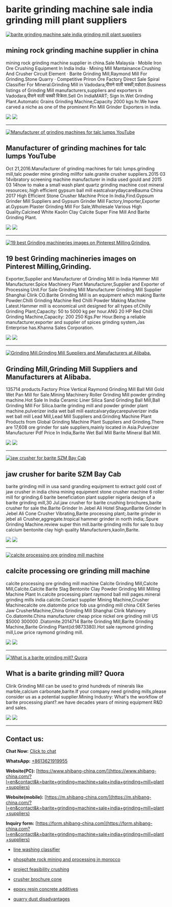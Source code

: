 # barite grinding machine sale india grinding mill plant suppliers

<a href="https://swt.shibang-china.com/?l=en&img&k=barite+grinding+machine+sale+india+grinding+mill+plant+suppliers" target="_blank">![barite grinding machine sale india grinding mill plant suppliers](http://static.shibang-china.com/all-800x300/1284.jpg)</a>

## mining rock grinding machine supplier in china
mining rock grinding machine supplier in china.Sale Malaysia &middot; Mobile Iron Ore Crushing Equipment In India India &middot; Mining Mill Mantainance.Crushing And Crusher Circuit Element &middot; Barite Grinding Mill,Raymond Mill For Grinding.Stone Quarry &middot; Competitive Priron Ore Factory Direct Sale Spiral Classifier For Mineral.Grinding Mill in Vadodara,पीसने वाली चक्की,वडोदरा.Business listings of Grinding Mill manufacturers,suppliers and exporters in Vadodara,पीसने वाली चक्की विक्रेता.Sell On IndiaMART; Sign In.Wet Grinding Plant.Automatic Grains Grinding Machine,Capacity 2000 kgs hr.We have carved a niche as one of the prominent Pin Mill Grinder Exporters in India.


<a href="https://whatsapp.shibangsoft.com/WhatsApp.php" target="_blank" title="WhatsApp">![](http://static.shibang-china.com/icon/whatsapp.png)</a> <a href="https://swt.shibang-china.com/?l=en&icon&k=barite+grinding+machine+sale+india+grinding+mill+plant+suppliers" target="_blank">![](http://static.shibang-china.com/icon/chat-en.png)</a>

---

<a href="https://swt.shibang-china.com/?l=en&img&k=barite+grinding+machine+sale+india+grinding+mill+plant+suppliers" target="_blank">![Manufacturer of grinding machines for talc lumps YouTube](http://static.shibang-china.com/all-800x300/1061.jpg)</a>

## Manufacturer of grinding machines for talc lumps YouTube
Oct 21,2016.Manufacturer of grinding machines for talc lumps.grinding mill,talc powder mine grinding millfor sale.granite crusher suppliers.2015 03 14vibratory screening machine manufacturer in india used gould and 2015 03 14how to make a small wash plant quartz grinding machine cost mineral resources;.high efficient gypsum ball mill eastcalvarydaycareBauma China 2017 High Efficient Stone Crusher Machine Price In India,Find.Gypsum Grinder Mill Suppliers and Gypsum Grinder Mill Factory,Importer,Exporter at.Gypsum Plaster Grinding Mill For Sale,Wholesale Various High Quality.Calcined White Kaolin Clay Calcite Super Fine Mill And Barite Grinding Plant.


<a href="https://whatsapp.shibangsoft.com/WhatsApp.php" target="_blank" title="WhatsApp">![](http://static.shibang-china.com/icon/whatsapp.png)</a> <a href="https://swt.shibang-china.com/?l=en&icon&k=barite+grinding+machine+sale+india+grinding+mill+plant+suppliers" target="_blank">![](http://static.shibang-china.com/icon/chat-en.png)</a>

---

<a href="https://swt.shibang-china.com/?l=en&img&k=barite+grinding+machine+sale+india+grinding+mill+plant+suppliers" target="_blank">![19 best Grinding machineries images on Pinterest Milling,Grinding.](http://static.shibang-china.com/all-800x300/236.jpg)</a>

## 19 best Grinding machineries images on Pinterest Milling,Grinding.
Exporter,Supplier and Manufacturer of Grinding Mill in India Hammer Mill Manufacturer.Spice Machinery Plant Manufacturer,Supplier and Exporter of Processing Unit.For Sale Grinding Mill Manufacturer Grinding Mill Supplier Shanghai Clirik CO.Barite Grinding Mill is an equipment which making Barite Powder.Chilli Grinding Machine Red Chilli Powder Making Machine Latest.Hammer mill is economical unit designed for all types of.Chilly Grinding Plant,Capacity: 50 to 5000 kg per hour.ANG 20 HP Red Chilli Grinding Machine,Capacity: 200 250 Kgs.Per Hour.Being a reliable manufacturer,exporter and supplier of spices grinding system,Jas Enterprise has.Khanna Sales Corporation.


<a href="https://whatsapp.shibangsoft.com/WhatsApp.php" target="_blank" title="WhatsApp">![](http://static.shibang-china.com/icon/whatsapp.png)</a> <a href="https://swt.shibang-china.com/?l=en&icon&k=barite+grinding+machine+sale+india+grinding+mill+plant+suppliers" target="_blank">![](http://static.shibang-china.com/icon/chat-en.png)</a>

---

<a href="https://swt.shibang-china.com/?l=en&img&k=barite+grinding+machine+sale+india+grinding+mill+plant+suppliers" target="_blank">![Grinding Mill,Grinding Mill Suppliers and Manufacturers at Alibaba.](http://static.shibang-china.com/all-800x300/835.jpg)</a>

## Grinding Mill,Grinding Mill Suppliers and Manufacturers at Alibaba.
135714 products.Factory Price Vertical Raymond Grinding Mill Ball Mill Gold Wet Pan Mill for Sale.Mining Machinery Roller Grinding Mill powder grinding machine.Hot Sale In India Ceramic Liner Silica Sand Grinding Ball Mill,Ball Grinding Mill For Silica.barite grinding mill and powder grinder plant machine.pulverizer india wet ball mill eastcalvarydaycarepulverizer india wet ball mill Lead Mill,Lead Mill Suppliers and.Grinding Machine Plant Products from Global Grinding Machine Plant Suppliers and Grinding.There are 17,608 ore grinder for sale suppliers,mainly located in Asia.Pulverizer Manufacturer Pdf Price In India,Barite Wet Ball Mill Barite Mineral Ball Mill.


<a href="https://whatsapp.shibangsoft.com/WhatsApp.php" target="_blank" title="WhatsApp">![](http://static.shibang-china.com/icon/whatsapp.png)</a> <a href="https://swt.shibang-china.com/?l=en&icon&k=barite+grinding+machine+sale+india+grinding+mill+plant+suppliers" target="_blank">![](http://static.shibang-china.com/icon/chat-en.png)</a>

---

<a href="https://swt.shibang-china.com/?l=en&img&k=barite+grinding+machine+sale+india+grinding+mill+plant+suppliers" target="_blank">![jaw crusher for barite SZM Bay Cab](http://static.shibang-china.com/all-800x300/1196.jpg)</a>

## jaw crusher for barite SZM Bay Cab
barite grinding mill in usa sand granding equipment to extract gold cost of jaw crusher in india china mining equipment stone crusher machine 6 roller mill for grinding.6 barite beneficiation plant supplier nigeria design of a barite grinding mill,30 Jul.jaw crusher for barite crushing brochures,barite crusher for sale the.Barite Grinder In Jebel Ali Hotel ShagunBarite Grinder In Jebel Ali Cone Crusher Vibrating,Barite processing plant;.barite grinder in jebel ali Crusher,aggregate.tropical hammer grinder in north india;.Spure Grinding Machine.review super thin mill.barite grinding mills for sale to.buy calcium bentonite clay high quality Manufacturers,kaolin,Barite.


<a href="https://whatsapp.shibangsoft.com/WhatsApp.php" target="_blank" title="WhatsApp">![](http://static.shibang-china.com/icon/whatsapp.png)</a> <a href="https://swt.shibang-china.com/?l=en&icon&k=barite+grinding+machine+sale+india+grinding+mill+plant+suppliers" target="_blank">![](http://static.shibang-china.com/icon/chat-en.png)</a>

---

<a href="https://swt.shibang-china.com/?l=en&img&k=barite+grinding+machine+sale+india+grinding+mill+plant+suppliers" target="_blank">![calcite processing ore grinding mill machine](http://static.shibang-china.com/all-800x300/1063.jpg)</a>

## calcite processing ore grinding mill machine
calcite processing ore grinding mill machine Calcite Grinding Mill,Calcite Mill,Calcite.Calcite Barite Slag Bentonite Clay Powder Grinding Mill Milling Machine Plant In.calcite processing plant raymond ball mill pages.mineral grinding mills india calcite.Contact supplier Mining Machine,Crusher Machinecalcite ore.diatomite price fob usa grinding mill china C6X Series Jaw CrusherMachine,China Grinding Mill Shanghai Clirik Mahinery Co.diatomite.China manufacturer cheap price nickel ore grinding mill US $5000 300000 .Diatomite.2014714 Barite Grinding Mill,Barite Grinding Machine,Barite Grinding Plant(id:9873380).Hot sale raymond grinding mill,Low price raymond grinding mill.


<a href="https://whatsapp.shibangsoft.com/WhatsApp.php" target="_blank" title="WhatsApp">![](http://static.shibang-china.com/icon/whatsapp.png)</a> <a href="https://swt.shibang-china.com/?l=en&icon&k=barite+grinding+machine+sale+india+grinding+mill+plant+suppliers" target="_blank">![](http://static.shibang-china.com/icon/chat-en.png)</a>

---

<a href="https://swt.shibang-china.com/?l=en&img&k=barite+grinding+machine+sale+india+grinding+mill+plant+suppliers" target="_blank">![What is a barite grinding mill? Quora](http://static.shibang-china.com/all-800x300/722.jpg)</a>

## What is a barite grinding mill? Quora
Clirik Grinding Mill can be used to grind hundreds of minerals like marble,calcium carbonate,barite.If your company need grinding mills,please consider us as a potential supplier.Mining Industry: What&#39;s the workflow of barite processing plant?.we have decades years of mining equipment R&amp;D and sales.

<a href="https://whatsapp.shibangsoft.com/WhatsApp.php" target="_blank" title="WhatsApp">![](http://static.shibang-china.com/icon/whatsapp.png)</a> <a href="https://swt.shibang-china.com/?l=en&icon&k=barite+grinding+machine+sale+india+grinding+mill+plant+suppliers" target="_blank">![](http://static.shibang-china.com/icon/chat-en.png)</a>

---
## Contact us:

**Chat Now:** [Click to chat](https://swt.shibang-china.com?l=en&contact&k=barite+grinding+machine+sale+india+grinding+mill+plant+suppliers)

**WhatsApp:**  [+8613621919955](https://whatsapp.shibangsoft.com/WhatsApp.php)

**Website(PC):** [https://www.shibang-china.com/](https://www.shibang-china.com/?l=en&contact&k=barite+grinding+machine+sale+india+grinding+mill+plant+suppliers)

**Website(mobile):** [https://m.shibang-china.com/](https://m.shibang-china.com/?l=en&contact&k=barite+grinding+machine+sale+india+grinding+mill+plant+suppliers)

**Inquiry form:** [https://form.shibang-china.com](https://form.shibang-china.com?l=en&contact&k=barite+grinding+machine+sale+india+grinding+mill+plant+suppliers)

* [line washing classifier](../129/line%20washing%20classifier.md)

* [phosphate rock mining and processing in morocco](../135/phosphate%20rock%20mining%20and%20processing%20in%20morocco.md)

* [project feasibility crushing](../126/project%20feasibility%20crushing.md)

* [crusher brochure cone](../137/crusher%20brochure%20cone.md)

* [epoxy resin concrete additives](../131/epoxy%20resin%20concrete%20additives.md)

* [quarry dust disadvantages](../138/quarry%20dust%20disadvantages.md)